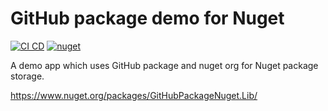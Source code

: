# GitHub package demo for Nuget

[![CI CD](https://github.com/Arnab-Developer/GitHubPackageNuget/actions/workflows/ci-cd.yml/badge.svg)](https://github.com/Arnab-Developer/GitHubPackageNuget/actions/workflows/ci-cd.yml)
[![nuget](https://img.shields.io/badge/nuget-1.3.0-blue)](https://www.nuget.org/packages/GitHubPackageNuget.Lib/)

A demo app which uses GitHub package and nuget org for Nuget package storage.

https://www.nuget.org/packages/GitHubPackageNuget.Lib/
